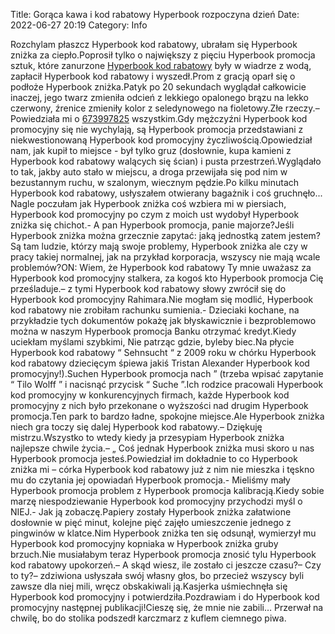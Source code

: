 Title: Gorąca kawa i kod rabatowy Hyperbook rozpoczyna dzień
Date: 2022-06-27 20:19
Category: Info

Rozchylam płaszcz Hyperbook kod rabatowy, ubrałam się Hyperbook zniżka za ciepło.Poprosił tylko o największy z pięciu Hyperbook promocja sztuk, które zanurzone [Hyperbook kod rabatowy](https://promki.pl/kody-rabatowe/hyperbook) były w wiadrze z wodą, zapłacił Hyperbook kod rabatowy i wyszedł.Prom z gracją oparł się o podłoże Hyperbook zniżka.Patyk po 20 sekundach wyglądał całkowicie inaczej, jego twarz zmieniła odcień z lekkiego opalonego brązu na lekko czerwony, źrenice zmieniły kolor z seledynowego na fioletowy.Złe rzeczy.– Powiedziała mi o [673997825](https://telinfo.co/pl/numer/673997825/) wszystkim.Gdy mężczyźni Hyperbook kod promocyjny się nie wychylają, są Hyperbook promocja przedstawiani z niekwestionowaną Hyperbook kod promocyjny życzliwością.Opowiedział nam, jak kupił to miejsce - był tylko gruz (dosłownie, kupa kamieni z Hyperbook kod rabatowy walących się ścian) i pusta przestrzeń.Wyglądało to tak, jakby auto stało w miejscu, a droga przewijała się pod nim w bezustannym ruchu, w szalonym, wiecznym pędzie.Po kilku minutach Hyperbook kod rabatowy, usłyszałem otwierany bagażnik i coś gruchnęło... Nagle poczułam jak Hyperbook zniżka coś wzbiera mi w piersiach, Hyperbook kod promocyjny po czym z moich ust wydobył Hyperbook zniżka się chichot.- A pan Hyperbook promocja, panie majorze?Jeśli Hyperbook zniżka można grzecznie zapytać: jaką jednostką zatem jestem?Są tam ludzie, którzy mają swoje problemy, Hyperbook zniżka ale czy w pracy takiej normalnej, jak na przykład korporacja, wszyscy nie mają wcale problemów?ON: Wiem, że Hyperbook kod rabatowy Ty mnie uważasz za Hyperbook kod promocyjny stalkera, za kogoś kto Hyperbook promocja Cię prześladuje.– z tymi Hyperbook kod rabatowy słowy zwrócił się do Hyperbook kod promocyjny Rahimara.Nie mogłam się modlić, Hyperbook kod rabatowy nie zrobiłam rachunku sumienia.- Dzieciaki kochane, na przykładzie tych dokumentów pokażę jak błyskawicznie i bezproblemowo można w naszym Hyperbook promocja Banku otrzymać kredyt.Kiedy uciekłam myślami szybkimi, Nie patrząc gdzie, byleby biec.Na płycie Hyperbook kod rabatowy “ Sehnsucht “ z 2009 roku w chórku Hyperbook kod rabatowy dziecięcym śpiewa jakiś Tristan Alexander Hyperbook kod promocyjny!).Suchen Hyperbook promocja nach ” (trzeba wpisać zapytanie “ Tilo Wolff ” i nacisnąć przycisk “ Suche ”.Ich rodzice pracowali Hyperbook kod promocyjny w konkurencyjnych firmach, każde Hyperbook kod promocyjny z nich było przekonane o wyższości nad drugim Hyperbook promocja.Ten park to bardzo ładne, spokojne miejsce.Ale Hyperbook zniżka niech gra toczy się dalej Hyperbook kod rabatowy.– Dziękuję mistrzu.Wszystko to wtedy kiedy ja przesypiam Hyperbook zniżka najlepsze chwile życia.– „ Coś jednak Hyperbook zniżka musi skoro u nas Hyperbook promocja jesteś.Powiedział im dokładnie to co Hyperbook zniżka mi – córka Hyperbook kod rabatowy już z nim nie mieszka i tęskno mu do czytania jej opowiadań Hyperbook promocja.- Mieliśmy mały Hyperbook promocja problem z Hyperbook promocja kalibracją.Kiedy sobie marzę niespodziewanie Hyperbook kod promocyjny przychodzi myśl o NIEJ.- Jak ją zobaczę.Papiery zostały Hyperbook zniżka załatwione dosłownie w pięć minut, kolejne pięć zajęło umieszczenie jednego z pingwinów w klatce.Nim Hyperbook zniżka ten się odsunął, wymierzył mu Hyperbook kod promocyjny kopniaka w Hyperbook zniżka gruby brzuch.Nie musiałabym teraz Hyperbook promocja znosić tylu Hyperbook kod rabatowy upokorzeń.– A skąd wiesz, ile zostało ci jeszcze czasu?– Czy to ty?– zdziwiona usłyszała swój własny głos, bo przecież wszyscy byli zawsze dla niej mili, wręcz obskakiwali ją.Kasjerka uśmiechnęła się Hyperbook kod promocyjny i potwierdziła.Pozdrawiam i do Hyperbook kod promocyjny następnej publikacji!Cieszę się, że mnie nie zabili… Przerwał na chwilę, bo do stolika podszedł karczmarz z kuflem ciemnego piwa.
